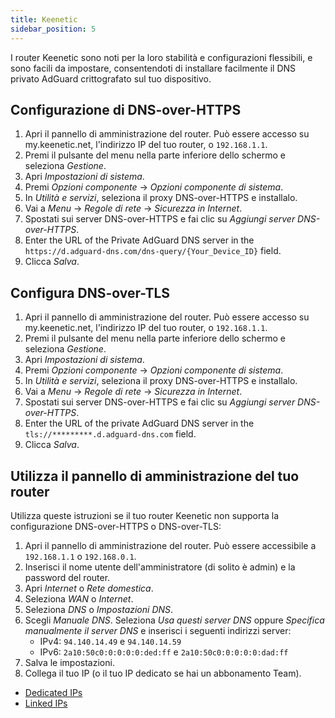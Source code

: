 ```yaml
---
title: Keenetic
sidebar_position: 5
---
```


I router Keenetic sono noti per la loro stabilità e configurazioni flessibili, e sono facili da impostare, consentendoti di installare facilmente il DNS privato AdGuard crittografato sul tuo dispositivo.

## Configurazione di DNS-over-HTTPS

1. Apri il pannello di amministrazione del router. Può essere accesso su my.keenetic.net, l'indirizzo IP del tuo router, o `192.168.1.1`.
2. Premi il pulsante del menu nella parte inferiore dello schermo e seleziona _Gestione_.
3. Apri _Impostazioni di sistema_.
4. Premi _Opzioni componente_ → _Opzioni componente di sistema_.
5. In _Utilità e servizi_, seleziona il proxy DNS-over-HTTPS e installalo.
6. Vai a _Menu_ → _Regole di rete_ → _Sicurezza in Internet_.
7. Spostati sui server DNS-over-HTTPS e fai clic su _Aggiungi server DNS-over-HTTPS_.
8. Enter the URL of the Private AdGuard DNS server in the `https://d.adguard-dns.com/dns-query/{Your_Device_ID}` field.
9. Clicca _Salva_.

## Configura DNS-over-TLS

1. Apri il pannello di amministrazione del router. Può essere accesso su my.keenetic.net, l'indirizzo IP del tuo router, o `192.168.1.1`.
2. Premi il pulsante del menu nella parte inferiore dello schermo e seleziona _Gestione_.
3. Apri _Impostazioni di sistema_.
4. Premi _Opzioni componente_ → _Opzioni componente di sistema_.
5. In _Utilità e servizi_, seleziona il proxy DNS-over-HTTPS e installalo.
6. Vai a _Menu_ → _Regole di rete_ → _Sicurezza in Internet_.
7. Spostati sui server DNS-over-HTTPS e fai clic su _Aggiungi server DNS-over-HTTPS_.
8. Enter the URL of the private AdGuard DNS server in the `tls://*********.d.adguard-dns.com` field.
9. Clicca _Salva_.

## Utilizza il pannello di amministrazione del tuo router

Utilizza queste istruzioni se il tuo router Keenetic non supporta la configurazione DNS-over-HTTPS o DNS-over-TLS:

1. Apri il pannello di amministrazione del router. Può essere accessibile a `192.168.1.1` o `192.168.0.1`.
2. Inserisci il nome utente dell'amministratore (di solito è admin) e la password del router.
3. Apri _Internet_ o _Rete domestica_.
4. Seleziona _WAN_ o _Internet_.
5. Seleziona _DNS_ o _Impostazioni DNS_.
6. Scegli _Manuale DNS_. Seleziona _Usa questi server DNS_ oppure _Specifica manualmente il server DNS_ e inserisci i seguenti indirizzi server:
   - IPv4: `94.140.14.49` e `94.140.14.59`
   - IPv6: `2a10:50c0:0:0:0:0:ded:ff` e `2a10:50c0:0:0:0:0:dad:ff`
7. Salva le impostazioni.
8. Collega il tuo IP (o il tuo IP dedicato se hai un abbonamento Team).

- [Dedicated IPs](/private-dns/connect-devices/other-options/dedicated-ip.md)
- [Linked IPs](/private-dns/connect-devices/other-options/linked-ip.md)
